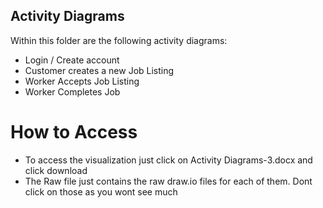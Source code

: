 ## Activity Diagrams

Within this folder are the following activity diagrams:
- Login / Create account
- Customer creates a new Job Listing
- Worker Accepts Job Listing
- Worker Completes Job


# How to Access
- To access the visualization just click on Activity Diagrams-3.docx and click download
- The Raw file just contains the raw draw.io files for each of them. Dont click on those as you wont see much